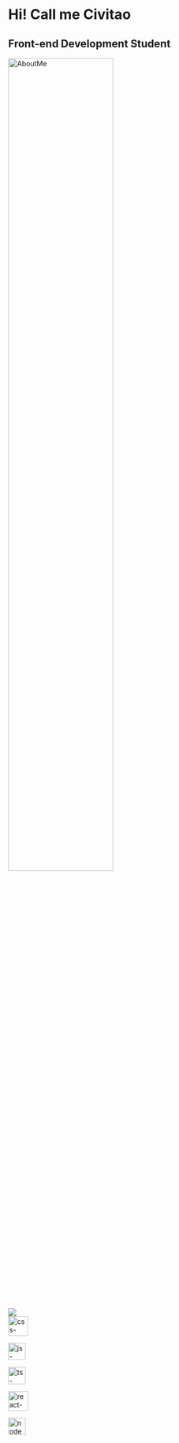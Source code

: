 # Hi! Call me Civitao
## Front-end Development Student
<div>
  <a href="https://github.com/civitao">
    <img src="https://github-readme-stats.vercel.app/api?username=civitao&show_icons=true&theme=dark"
         alt="AboutMe"
         width=65% />
  </a> 
</div>

 <div>
   <a href="https://linkedin.com/in/vitor-marques-dev">
   	<img src="https://img.shields.io/badge/LinkedIn-0077B5?style=for-the-badge&logo=linkedin&logoColor=white" />
   </a>
     </div>

 

<div>
   <img src="https://cdn.jsdelivr.net/gh/devicons/devicon/icons/css3/css3-original-wordmark.svg" 
       height=40 
       width=40
       alt="css-icon"
       />

  <img src="https://cdn.jsdelivr.net/gh/devicons/devicon/icons/javascript/javascript-original.svg" 
       height=35 
       width=35
       alt="js-icon"
       />
   
  <img src="https://cdn.jsdelivr.net/gh/devicons/devicon/icons/typescript/typescript-plain.svg" 
       height=35 
       width=35 
       alt="ts-icon" 
     /> 
                
   <img src="https://cdn.jsdelivr.net/gh/devicons/devicon/icons/react/react-original.svg" 
        height=40 
        width=40
        alt="react-icon"
      />
 
   <img src="https://cdn.jsdelivr.net/gh/devicons/devicon/icons/nodejs/nodejs-original.svg" 
         height=35
         width=35
         alt="node-icon"
       />         
 </div>                               
